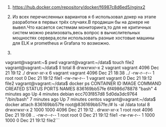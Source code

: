 1.  https://hub.docker.com/repository/docker/f6987c8d6ed5/nginx2

2.  Из всех перечисленных вариантов я б использовал докер на этапе разработки 
в первых трёх случаях.В продакшн бы на докере не вывел.Что касается системам мониторинга,то для 
не критичных систем можно реализовать,весь вопрос в вычислительных мощностях сервера,если использовать 
разные хостовые машины для ELK и prometheus и Grafana то возможно.

3. ```vagrant@vagrant:~$ docker exec -it ecc703f857d8 touch /data/file1
vagrant@vagrant:~$ pwd
vagrant@vagrant:~/data$ touch file2
vagrant@vagrant:~/data$ ll
total 8
drwxrwxr-x 2 vagrant vagrant 4096 Dec 21 19:12 ./
drwxr-xr-x 6 vagrant vagrant 4096 Dec 21 18:38 ../
-rw-r--r-- 1 root    root       0 Dec 21 19:12 file1
-rw-rw-r-- 1 vagrant vagrant    0 Dec 21 19:12 file2
vagrant@vagrant:~/data$ docker ps
CONTAINER ID   IMAGE          COMMAND       CREATED         STATUS         PORTS     NAMES
836169bb57fe   6f4986d78878   "bash"        4 minutes ago   Up 4 minutes             debian
ecc703f857d8   5d0da3dc9764   "/bin/bash"   7 minutes ago   Up 7 minutes             centos
vagrant@vagrant:~/data$ docker attach 836169bb57fe
root@836169bb57fe:/# ls -al /data
total 8
drwxrwxr-x 2 1000 1000 4096 Dec 21 19:12 .
drwxr-xr-x 1 root root 4096 Dec 21 19:08 ..
-rw-r--r-- 1 root root    0 Dec 21 19:12 file1
-rw-rw-r-- 1 1000 1000    0 Dec 21 19:12 file2```

